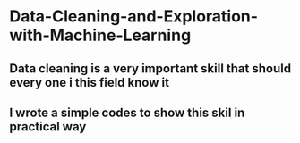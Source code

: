 # Data-Cleaning-and-Exploration-with-Machine-Learning
## Data cleaning is a very important skill that should every one i this field know it 

## I wrote a simple codes to show this skil in practical way 
